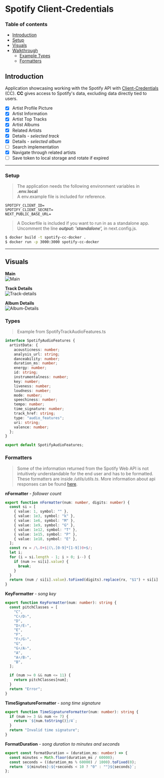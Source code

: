 # Spotify Client-Credentials

### Table of contents

- [Introduction](#introduction)
- [Setup](#setup)
- [Visuals](#visuals)
- [Walkthrough](#walkthrough)
  - [Example Types](#example-types)
  - [Formatters](#formatters)

## Introduction

Application showcasing working with the Spotify API with
[Client-Credentials](https://developer.spotify.com/documentation/web-api/tutorials/client-credentials-flow)
(CC). **CC** gives access to Spotify's data, excluding data directly tied to users.

- [x] Artist Profile Picture
- [x] Artist Information
- [x] Artist Top Tracks
- [x] Artist Albums
- [x] Related Artists
- [x] Details - _selected track_
- [x] Details - _selected album_
- [ ] Search implementation
- [x] Navigate through related artists
- [ ] Save token to local storage and rotate if expired

---

### Setup

> The application needs the following environment variables in **.env.local**  
> A env.example file is included for reference.

```
SPOTIFY_CLIENT_ID=
SPOTIFY_CLIENT_SECRET=
NEXT_PUBLIC_BASE_URL=
```

> A Dockerfile is included if you want to run in as a standalone app.\
> Uncomment the line _**output: 'standalone',**_ in next.config.js.

```bash
$ docker build -t spotify-cc-docker .
$ docker run -p 3000:3000 spotify-cc-docker
```

---

## Visuals

**Main**\
![Main](https://gcdnb.pbrd.co/images/P5tYKDhk0Q1i.png?o=1)

**Track Details**\
![Track-details](https://gcdnb.pbrd.co/images/fgxvWaqrxvsf.png?o=1)

**Album Details**\
![Album-Details](https://gcdnb.pbrd.co/images/iCI8UzdAhI6j.png?o=1)

### Types

> Example from SpotifyTrackAudioFeatures.ts

```typescript
interface SpotifyAudioFeatures {
  artistData: {
    acousticness: number;
    analysis_url: string;
    danceability: number;
    duration_ms: number;
    energy: number;
    id: string;
    instrumentalness: number;
    key: number;
    liveness: number;
    loudness: number;
    mode: number;
    speechiness: number;
    tempo: number;
    time_signature: number;
    track_href: string;
    type: "audio_features";
    uri: string;
    valence: number;
  };
}

export default SpotifyAudioFeatures;
```

### Formatters

> Some of the information returned from the Spotify Web API is not intuitively
> understandable for the end user and has to be formatted. These formatters are
> inside _/utils/utils.ts_. More information about api responses can be found
> [here](https://developer.spotify.com/documentation/web-api).

**nFormatter** - _follower count_

```typescript
export function nFormatter(num: number, digits: number) {
  const si = [
    { value: 1, symbol: "" },
    { value: 1e3, symbol: "k" },
    { value: 1e6, symbol: "M" },
    { value: 1e9, symbol: "G" },
    { value: 1e12, symbol: "T" },
    { value: 1e15, symbol: "P" },
    { value: 1e18, symbol: "E" },
  ];
  const rx = /\.0+$|(\.[0-9]*[1-9])0+$/;
  let i;
  for (i = si.length - 1; i > 0; i--) {
    if (num >= si[i].value) {
      break;
    }
  }
  return (num / si[i].value).toFixed(digits).replace(rx, "$1") + si[i].symbol;
}
```

**KeyFormatter** - _song key_

```typescript
export function KeyFormatter(num: number): string {
  const pitchClasses = [
    "C",
    "C♯/D♭",
    "D",
    "D♯/E♭",
    "E",
    "F",
    "F♯/G♭",
    "G",
    "G♯/A♭",
    "A",
    "A♯/B♭",
    "B",
  ];

  if (num >= 0 && num <= 11) {
    return pitchClasses[num];
  }
  return "Error";
}
```

**TimeSignatureFormatter** - _song time signature_

```typescript
export function TimeSignatureFormatter(num: number): string {
  if (num >= 3 && num <= 7) {
    return `${num.toString()}/4`;
  }
  return "Invalid time signature";
}
```

**FormatDuration** - _song duration to minutes and seconds_

```typescript
export const formatDuration = (duration_ms: number) => {
  const minutes = Math.floor(duration_ms / 60000);
  const seconds = ((duration_ms % 60000) / 1000).toFixed(0);
  return `${minutes}:${+seconds < 10 ? "0" : ""}${seconds}`;
};
```
